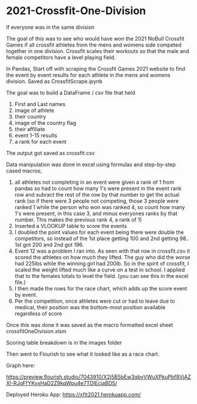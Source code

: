 # 2021-Crossfit-One-Division
If everyone was in the same division

The goal of this was to see who would have won the 2021 NoBull Crossfit Games if all crossfit athletes from the mens and womens side competed together in one division. Crossfit scales their workouts so that the male and female competitors have a level playing field.


In Pandas,
Start off with scraping the Crossfit Games 2021 website to find the event by event results for each athlete in the mens and womens division.
Saved as CrossfitScrape.ipynb

The goal was to build a DataFrame / csv file that held

1. First and Last names
1. image of athlete
1. their country
1. image of the country flag
1. their affiliate
1. event 1-15 results
1. a rank for each event

The output got saved as crossfit.csv

Data manipulation was done in excel using formulas and step-by-step cased macros;

1. all athletes not completing in an event were given a rank of 1 from pandas so had to count how many 1's were present in the event rank row and subract the rest of the row by that number to get the actual rank (so if there were 3 people not competing, those 3 people were ranked 1 while the person who won was ranked 4, so count how many 1's were present, in this case 3, and minus everyones ranks by that number. This makes the previous rank 4, a rank of 1)
1. Inserted a VLOOKUP table to score the events
1. I doubled the point values for each event being there were double the competitors, so instead of the 1st place getting 100 and 2nd getting 98.. 1st got 200 and 2nd got 196.
1. Event 12 was a problem I ran into. As seen with that row in crossfit.csv it scored the athletes on how much they lifted. The guy who did the worse had 225lbs while the winning girl had 200lb. So in the spirit of crossfit, I scaled the weight lifted much like a curve on a test in school. I applied that to the females totals to level the field. (you can see this in the excel file.)
1. I then made the rows for the race chart, which adds up the score event by event.
1. Per the competition, once athletes were cut or had to leave due to medical, their position was the bottom-most position available regardless of score


Once this was done it was saved as the macro formatted excel sheet crossfitOneDivision.xlsm

Scoring table breakdown is in the images folder

Then went to Flourish to see what it looked like as a race chart.

Graph here:

https://preview.flourish.studio/7043910/X2j5B5bEw3qbyVWuXPkuPbf8VjAZXI-RJqFfYKyxHaD2Z9kqWpu4e7TDIEcjaBD5/

Deployed Heroku App:
https://xfit2021.herokuapp.com/